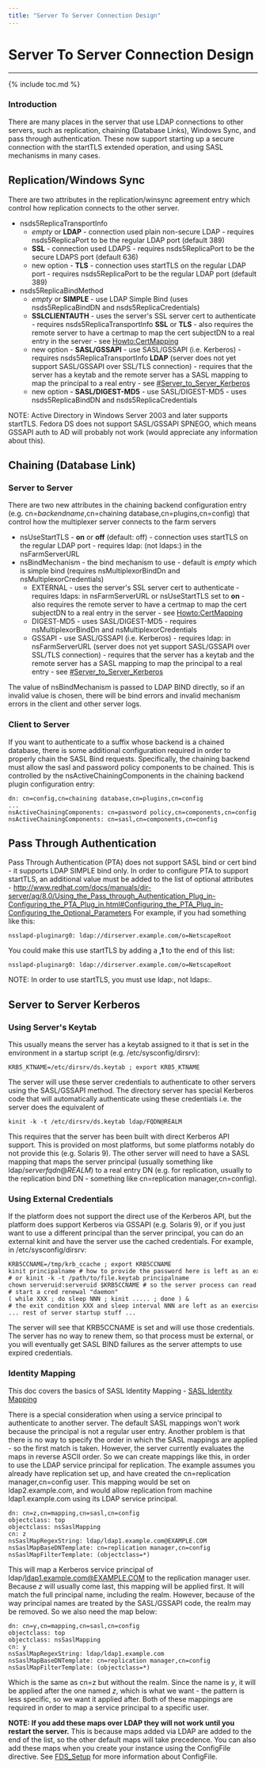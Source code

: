 ```yaml
---
title: "Server To Server Connection Design"
---
```


# Server To Server Connection Design
------------------------------------

{% include toc.md %}

### Introduction

There are many places in the server that use LDAP connections to other servers, such as replication, chaining (Database Links), Windows Sync, and pass through authentication. These now support starting up a secure connection with the startTLS extended operation, and using SASL mechanisms in many cases.

Replication/Windows Sync
------------------------

There are two attributes in the replication/winsync agreement entry which control how replication connects to the other server.

-   nsds5ReplicaTransportInfo
    -   *empty* or **LDAP** - connection used plain non-secure LDAP - requires nsds5ReplicaPort to be the regular LDAP port (default 389)
    -   **SSL** - connection used LDAPS - requires nsds5ReplicaPort to be the secure LDAPS port (default 636)
    -   new option - **TLS** - connection uses startTLS on the regular LDAP port - requires nsds5ReplicaPort to be the regular LDAP port (default 389)
-   nsds5ReplicaBindMethod
    -   *empty* or **SIMPLE** - use LDAP Simple Bind (uses nsds5ReplicaBindDN and nsds5ReplicaCredentials)
    -   **SSLCLIENTAUTH** - uses the server's SSL server cert to authenticate - requires nsds5ReplicaTransportInfo **SSL** or **TLS** - also requires the remote server to have a certmap to map the cert subjectDN to a real entry in the server - see [Howto:CertMapping](../howto/howto-certmapping.html)
    -   new option - **SASL/GSSAPI** - use SASL/GSSAPI (i.e. Kerberos) - requires nsds5ReplicaTransportInfo **LDAP** (server does not yet support SASL/GSSAPI over SSL/TLS connection) - requires that the server has a keytab and the remote server has a SASL mapping to map the principal to a real entry - see [\#Server\_to\_Server\_Kerberos](#kerb)
    -   new option - **SASL/DIGEST-MD5** - use SASL/DIGEST-MD5 - uses nsds5ReplicaBindDN and nsds5ReplicaCredentials

NOTE: Active Directory in Windows Server 2003 and later supports startTLS. Fedora DS does not support SASL/GSSAPI SPNEGO, which means GSSAPI auth to AD will probably not work (would appreciate any information about this).

Chaining (Database Link)
------------------------

### Server to Server

There are two new attributes in the chaining backend configuration entry (e.g. cn=*backendname*,cn=chaining database,cn=plugins,cn=config) that control how the multiplexer server connects to the farm servers

-   nsUseStartTLS - **on** or **off** (default: off) - connection uses startTLS on the regular LDAP port - requires ldap: (not ldaps:) in the nsFarmServerURL
-   nsBindMechanism - the bind mechanism to use - default is *empty* which is simple bind (requires nsMultiplexorBindDn and nsMultiplexorCredentials)
    -   EXTERNAL - uses the server's SSL server cert to authenticate - requires ldaps: in nsFarmServerURL or nsUseStartTLS set to **on** - also requires the remote server to have a certmap to map the cert subjectDN to a real entry in the server - see [Howto:CertMapping](../howto/howto-certmapping.html)
    -   DIGEST-MD5 - uses SASL/DIGEST-MD5 - requires nsMultiplexorBindDn and nsMultiplexorCredentials
    -   GSSAPI - use SASL/GSSAPI (i.e. Kerberos) - requires ldap: in nsFarmServerURL (server does not yet support SASL/GSSAPI over SSL/TLS connection) - requires that the server has a keytab and the remote server has a SASL mapping to map the principal to a real entry - see [\#Server\_to\_Server\_Kerberos](#kerb)

The value of nsBindMechanism is passed to LDAP BIND directly, so if an invalid value is chosen, there will be bind errors and invalid mechanism errors in the client and other server logs.

### Client to Server

If you want to authenticate to a suffix whose backend is a chained database, there is some additional configuration required in order to properly chain the SASL Bind requests. Specifically, the chaining backend must allow the sasl and password policy components to be chained. This is controlled by the nsActiveChainingComponents in the chaining backend plugin configuration entry:

    dn: cn=config,cn=chaining database,cn=plugins,cn=config
    ...
    nsActiveChainingComponents: cn=password policy,cn=components,cn=config
    nsActiveChainingComponents: cn=sasl,cn=components,cn=config

Pass Through Authentication
---------------------------

Pass Through Authentication (PTA) does not support SASL bind or cert bind - it supports LDAP SIMPLE bind only. In order to configure PTA to support startTLS, an additional value must be added to the list of optional attributes - <http://www.redhat.com/docs/manuals/dir-server/ag/8.0/Using_the_Pass_through_Authentication_Plug_in-Configuring_the_PTA_Plug_in.html#Configuring_the_PTA_Plug_in-Configuring_the_Optional_Parameters> For example, if you had something like this:

    nsslapd-pluginarg0: ldap://dirserver.example.com/o=NetscapeRoot

You could make this use startTLS by adding a **,1** to the end of this list:

    nsslapd-pluginarg0: ldap://dirserver.example.com/o=NetscapeRoot

NOTE: In order to use startTLS, you must use ldap:, not ldaps:.

<a name="kerb"></a>Server to Server Kerberos
-------------------------

### Using Server's Keytab

This usually means the server has a keytab assigned to it that is set in the environment in a startup script (e.g. /etc/sysconfig/dirsrv):

    KRB5_KTNAME=/etc/dirsrv/ds.keytab ; export KRB5_KTNAME

The server will use these server credentials to authenticate to other servers using the SASL/GSSAPI method. The directory server has special Kerberos code that will automatically authenticate using these credentials i.e. the server does the equivalent of

    kinit -k -t /etc/dirsrv/ds.keytab ldap/FQDN@REALM

This requires that the server has been built with direct Kerberos API support. This is provided on most platforms, but some platforms notably do not provide this (e.g. Solaris 9). The other server will need to have a SASL mapping that maps the server principal (usually something like ldap/*serverfqdn*@*REALM*) to a real entry DN (e.g. for replication, usually to the replication bind DN - something like cn=replication manager,cn=config).

### Using External Credentials

If the platform does not support the direct use of the Kerberos API, but the platform does support Kerberos via GSSAPI (e.g. Solaris 9), or if you just want to use a different principal than the server principal, you can do an external kinit and have the server use the cached credentials. For example, in /etc/sysconfig/dirsrv:

    KRB5CCNAME=/tmp/krb_ccache ; export KRB5CCNAME
    kinit principalname # how to provide the password here is left as an exercise
    # or kinit -k -t /path/to/file.keytab principalname
    chown serveruid:serveruid $KRB5CCNAME # so the server process can read it
    # start a cred renewal "daemon"
    ( while XXX ; do sleep NNN ; kinit ..... ; done ) &
    # the exit condition XXX and sleep interval NNN are left as an exercise
    ... rest of server startup stuff ...

The server will see that KRB5CCNAME is set and will use those credentials. The server has no way to renew them, so that process must be external, or you will eventually get SASL BIND failures as the server attempts to use expired credentials.

### Identity Mapping

This doc covers the basics of SASL Identity Mapping - [SASL Identity Mapping](http://www.redhat.com/docs/manuals/dir-server/ag/8.0/Introduction_to_SASL-SASL_Identity_Mapping.html)

There is a special consideration when using a service principal to authenticate to another server. The default SASL mappings won't work because the principal is not a regular user entry. Another problem is that there is no way to specify the order in which the SASL mappings are applied - so the first match is taken. However, the server currently evaluates the maps in reverse ASCII order. So we can create mappings like this, in order to use the LDAP service principal for replication. The example assumes you already have replication set up, and have created the cn=replication manager,cn=config user. This mapping would be set on ldap2.example.com, and would allow replication from machine ldap1.example.com using its LDAP service principal.

    dn: cn=z,cn=mapping,cn=sasl,cn=config
    objectclass: top
    objectclass: nsSaslMapping
    cn: z
    nsSaslMapRegexString: ldap/ldap1.example.com@EXAMPLE.COM
    nsSaslMapBaseDNTemplate: cn=replication manager,cn=config
    nsSaslMapFilterTemplate: (objectclass=*)

This will map a Kerberos service principal of ldap/ldap1.example.com@EXAMPLE.COM to the replication manager user. Because *z* will usually come last, this mapping will be applied first. It will match the full principal name, including the realm. However, because of the way principal names are treated by the SASL/GSSAPI code, the realm may be removed. So we also need the map below:

    dn: cn=y,cn=mapping,cn=sasl,cn=config
    objectclass: top
    objectclass: nsSaslMapping
    cn: y
    nsSaslMapRegexString: ldap/ldap1.example.com
    nsSaslMapBaseDNTemplate: cn=replication manager,cn=config
    nsSaslMapFilterTemplate: (objectclass=*)

Which is the same as cn=z but without the realm. Since the name is *y*, it will be applied after the one named *z*, which is what we want - the pattern is less specific, so we want it applied after. Both of these mappings are required in order to map a service principal to a specific user.

**NOTE: If you add these maps over LDAP they will not work until you restart the server.** This is because maps added via LDAP are added to the end of the list, so the other default maps will take precedence. You can also add these maps when you create your instance using the ConfigFile directive. See [FDS\_Setup](../legacy/-fds-setup.html) for more information about ConfigFile.
